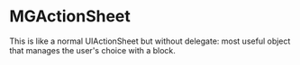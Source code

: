 MGActionSheet
=============

This is like a normal UIActionSheet but without delegate: most useful object that manages the user's choice with a block.
